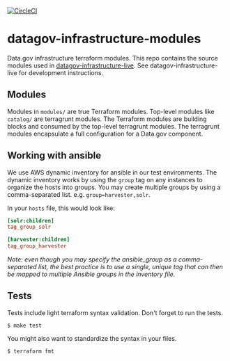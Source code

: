[![CircleCI](https://circleci.com/gh/GSA/datagov-infrastructure-modules.svg?style=svg)](https://circleci.com/gh/GSA/datagov-infrastructure-modules)

# datagov-infrastructure-modules

Data.gov infrastructure terraform modules. This repo contains the source modules
used in
[datagov-infrastructure-live](https://github.com/GSA/datagov-infrastructure-live).
See datagov-infrastructure-live for development instructions.


## Modules

Modules in `modules/` are true Terraform modules. Top-level modules like
`catalog/` are terragrunt modules. The Terraform modules are building blocks and
consumed by the top-level terragrunt modules. The terragrunt modules encapsulate
a full configuration for a Data.gov component.


## Working with ansible

We use AWS dynamic inventory for ansible in our test environments. The dynamic
inventory works by using the `group` tag on any instances to organize the hosts
into groups. You may create multiple groups by using a comma-separated list.
e.g. `group=harvester,solr`.

In your `hosts` file, this would look like:

```ini
[solr:children]
tag_group_solr

[harvester:children]
tag_group_harvester
```

_Note: even though you may specify the ansible_group as a comma-separated list,
the best practice is to use a single, unique tag that can then be mapped to
multiple Ansible groups in the inventory file._


## Tests

Tests include light terraform syntax validation. Don't forget to run the tests.

    $ make test

You might also want to standardize the syntax in your files.

    $ terraform fmt


